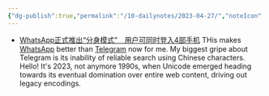 ```yaml
---
{"dg-publish":true,"permalink":"/10-dailynotes/2023-04-27/","noteIcon":"2","created":"","updated":""}
---
```


- [WhatsApp正式推出“分身模式”　用户可同时登入4部手机](https://www.orientaldaily.com.my/news/tech/2023/04/25/561995?fbclid=IwAR1yUiGrkc6VHeVPidyQiqevC2a0qfpE7HcO9T_SAZPuY0Go4FYAX7zcJnY&mibextid=ykz3hl)
THis makes [WhatsApp](https://www.whatsapp.com/) better than [Telegram](https://telegram.org/) now for me. My biggest gripe about Telegram is its inability of reliable search using Chinese characters. Hello! It's 2023, not anymore 1990s, when Unicode emerged heading towards its eventual domination over entire web content, driving out legacy encodings.
